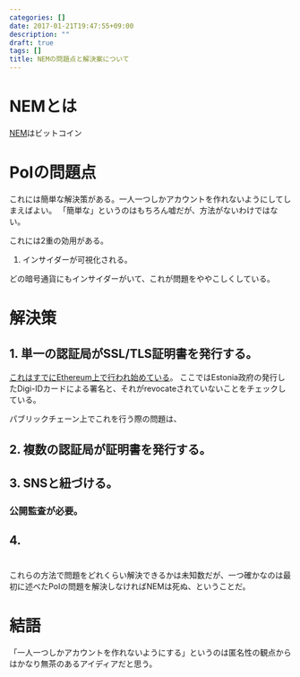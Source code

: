 ```yaml
---
categories: []
date: 2017-01-21T19:47:55+09:00
description: ""
draft: true
tags: []
title: NEMの問題点と解決案について
---
```


# NEMとは

[NEM](https://www.nem.io/)はビットコイン

# PoIの問題点



これには簡単な解決策がある。一人一つしかアカウントを作れないようにしてしまえばよい。
「簡単な」というのはもちろん嘘だが、方法がないわけではない。


これには2重の効用がある。

1. インサイダーが可視化される。

どの暗号通貨にもインサイダーがいて、これが問題をややこしくしている。

# 解決策

## 1. 単一の認証局がSSL/TLS証明書を発行する。

[これはすでにEthereum上で行われ始めている](https://blog.oraclize.it/proof-of-identity-on-ethereum-or-the-kyc-problem-f4a9ee40af21#.ya2pi659n)。
ここではEstonia政府の発行したDigi-IDカードによる署名と、それがrevocateされていないことをチェックしている。

パブリックチェーン上でこれを行う際の問題は、

## 2. 複数の認証局が証明書を発行する。

## 3. SNSと紐づける。

### 公開監査が必要。

## 4.


#

これらの方法で問題をどれくらい解決できるかは未知数だが、一つ確かなのは最初に述べたPoIの問題を解決しなければNEMは死ぬ、ということだ。

# 結語

「一人一つしかアカウントを作れないようにする」というのは匿名性の観点からはかなり無茶のあるアイディアだと思う。


